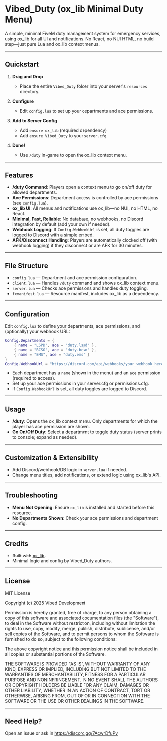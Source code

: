 # Vibed_Duty (ox_lib Minimal Duty Menu)

A simple, minimal FiveM duty management system for emergency services, using ox_lib for all UI and notifications. No React, no NUI HTML, no build step—just pure Lua and ox_lib context menus.

---

## Quickstart

1. **Drag and Drop**
   - Place the entire `Vibed_Duty` folder into your server's `resources` directory.

2. **Configure**
   - Edit `config.lua` to set up your departments and ace permissions.

3. **Add to Server Config**
   - Add `ensure ox_lib` (required dependency)
   - Add `ensure Vibed_Duty` to your `server.cfg`.

4. **Done!**
   - Use `/duty` in-game to open the ox_lib context menu.

---

## Features

- **/duty Command**: Players open a context menu to go on/off duty for allowed departments.
- **Ace Permissions**: Department access is controlled by ace permissions (see `config.lua`).
- **ox_lib UI**: All menus and notifications use ox_lib—no NUI, no HTML, no React.
- **Minimal, Fast, Reliable**: No database, no webhooks, no Discord integration by default (add your own if needed).
- **Webhook Logging**: If `Config.WebhookUrl` is set, all duty toggles are logged to Discord with a simple embed.
- **AFK/Disconnect Handling**: Players are automatically clocked off (with webhook logging) if they disconnect or are AFK for 30 minutes.

---

## File Structure

- `config.lua` — Department and ace permission configuration.
- `client.lua` — Handles `/duty` command and shows ox_lib context menu.
- `server.lua` — Checks ace permissions and handles duty toggling.
- `fxmanifest.lua` — Resource manifest, includes ox_lib as a dependency.

---

## Configuration

Edit `config.lua` to define your departments, ace permissions, and (optionally) your webhook URL:

```lua
Config.Departments = {
    { name = "LSPD", ace = "duty.lspd" },
    { name = "BCSO", ace = "duty.bcso" },
    { name = "EMS", ace = "duty.ems" }
}
Config.WebhookUrl = "https://discord.com/api/webhooks/your_webhook_here"
```
- Each department has a `name` (shown in the menu) and an `ace` permission (required to access).
- Set up your ace permissions in your server.cfg or permissions.cfg.
- If `Config.WebhookUrl` is set, all duty toggles are logged to Discord.

---

## Usage

- **/duty**: Opens the ox_lib context menu. Only departments for which the player has ace permission are shown.
- **Go On/Off Duty**: Select a department to toggle duty status (server prints to console; expand as needed).

---

## Customization & Extensibility

- Add Discord/webhook/DB logic in `server.lua` if needed.
- Change menu titles, add notifications, or extend logic using ox_lib's API.

---

## Troubleshooting

- **Menu Not Opening**: Ensure `ox_lib` is installed and started before this resource.
- **No Departments Shown**: Check your ace permissions and department config.

---

## Credits

- Built with [ox_lib](https://github.com/overextended/ox_lib).
- Minimal logic and config by Vibed_Duty authors.

---

## License

MIT License

Copyright (c) 2025 Vibed Development

Permission is hereby granted, free of charge, to any person obtaining a copy
of this software and associated documentation files (the "Software"), to deal
in the Software without restriction, including without limitation the rights
to use, copy, modify, merge, publish, distribute, sublicense, and/or sell
copies of the Software, and to permit persons to whom the Software is
furnished to do so, subject to the following conditions:

The above copyright notice and this permission notice shall be included in all
copies or substantial portions of the Software.

THE SOFTWARE IS PROVIDED "AS IS", WITHOUT WARRANTY OF ANY KIND, EXPRESS OR
IMPLIED, INCLUDING BUT NOT LIMITED TO THE WARRANTIES OF MERCHANTABILITY,
FITNESS FOR A PARTICULAR PURPOSE AND NONINFRINGEMENT. IN NO EVENT SHALL THE
AUTHORS OR COPYRIGHT HOLDERS BE LIABLE FOR ANY CLAIM, DAMAGES OR OTHER
LIABILITY, WHETHER IN AN ACTION OF CONTRACT, TORT OR OTHERWISE, ARISING FROM,
OUT OF OR IN CONNECTION WITH THE SOFTWARE OR THE USE OR OTHER DEALINGS IN THE
SOFTWARE.

---

## Need Help?

Open an issue or ask in https://discord.gg/7AcwrDfuPv

